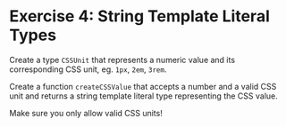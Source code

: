 # Exercise 4: String Template Literal Types

Create a type `CSSUnit` that represents a numeric value and its corresponding CSS unit, eg. `1px`, `2em`, `3rem`.

Create a function `createCSSValue` that accepts a number and a valid CSS unit and returns a string template literal type representing the CSS value.

Make sure you only allow valid CSS units!
